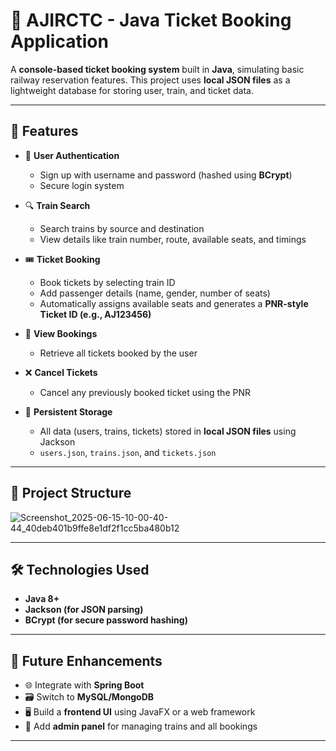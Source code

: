 # 🎫 AJIRCTC - Java Ticket Booking Application

A **console-based ticket booking system** built in **Java**, simulating basic railway reservation features. This project uses **local JSON files** as a lightweight database for storing user, train, and ticket data.

---

## 📌 Features

- 👤 **User Authentication**
  - Sign up with username and password (hashed using **BCrypt**)
  - Secure login system

- 🔍 **Train Search**
  - Search trains by source and destination
  - View details like train number, route, available seats, and timings

- 🎟️ **Ticket Booking**
  - Book tickets by selecting train ID
  - Add passenger details (name, gender, number of seats)
  - Automatically assigns available seats and generates a **PNR-style Ticket ID (e.g., AJ123456)**

- 📄 **View Bookings**
  - Retrieve all tickets booked by the user

- ❌ **Cancel Tickets**
  - Cancel any previously booked ticket using the PNR

- 💾 **Persistent Storage**
  - All data (users, trains, tickets) stored in **local JSON files** using Jackson
  - `users.json`, `trains.json`, and `tickets.json`

---

## 🧱 Project Structure

![Screenshot_2025-06-15-10-00-40-44_40deb401b9ffe8e1df2f1cc5ba480b12](https://github.com/user-attachments/assets/4995d737-9e9c-495d-8180-661694c8c284)


---

## 🛠️ Technologies Used

- **Java 8+**
- **Jackson (for JSON parsing)**
- **BCrypt (for secure password hashing)**

---

## 🚀 Future Enhancements

- 🌐 Integrate with **Spring Boot**
- 🗃️ Switch to **MySQL/MongoDB**
- 🖥️ Build a **frontend UI** using JavaFX or a web framework
- 👤 Add **admin panel** for managing trains and all bookings

---
